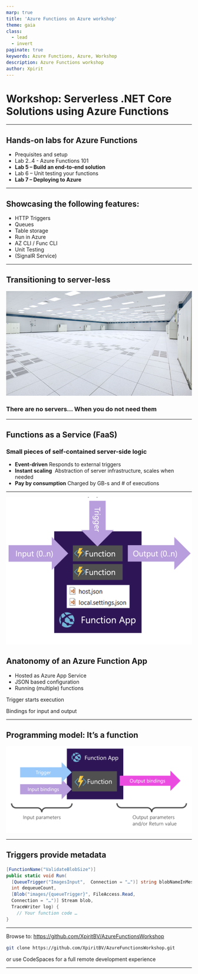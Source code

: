 ```yaml
---
marp: true
title: 'Azure Functions on Azure workshop'
theme: gaia
class: 
  - lead
  - invert
paginate: true
keywords: Azure Functions, Azure, Workshop
description: Azure Functions workshop
author: Xpirit
---
```


# <!--fit--> Workshop: Serverless .NET Core Solutions using Azure Functions


---

## Hands-on labs for Azure Functions

 * Prequisites and setup
 * Lab 2..4  - Azure Functions 101​
 * **Lab 5 – Build an end-to-end solution​**
 * Lab 6 – Unit testing your functions ​
 * **Lab 7 – Deploying to Azure**

---
## Showcasing the following features:

 * HTTP Triggers​
 * Queues​
 * Table storage
 * Run in Azure 
 * AZ CLI / Func CLI
 * Unit Testing
 * (SignalR Service​)
---

<!-- class: lead  -->
## Transitioning to server-less

![bg](assets/emptydc.png)
### There are no servers…​ When you do not need them

___
<!-- class: lead invert -->

## Functions as a Service (FaaS)​

### Small pieces of self-contained server-side logic​

- **Event-driven**​  Responds to external triggers​
- **Instant scaling** ​ Abstraction of server infrastructure​, scales when needed
- **Pay by consumption**​ Charged by GB-s and # of executions​

---
![bg right 100%](assets/functionapp.png)

## Anatonomy of an Azure Function App

- Hosted as Azure App Service​
- JSON based configuration​
- Running (multiple) functions​

Trigger starts execution​

Bindings for ​input and output​

___
## Programming model: It’s a function​

![width:75% height:500](assets/functionmodel.png)

---
## Triggers provide metadata

```csharp
[FunctionName("ValidateBlobSize")]
public static void Run(
  [QueueTrigger("ImagesInput",  Connection = "…")] string blobNameInMessage,
  int dequeueCount,
  [Blob("images/{queueTrigger}", FileAccess.Read, 
  Connection = "…")] Stream blob,
  TraceWriter log) { 
    // Your function code …
}
```
---

Browse to: https://github.com/XpiritBV/AzureFunctionsWorkshop​

```bash
git clone https://github.com/XpiritBV/AzureFunctionsWorkshop.git
```

or use CodeSpaces for a full remote development experience

---